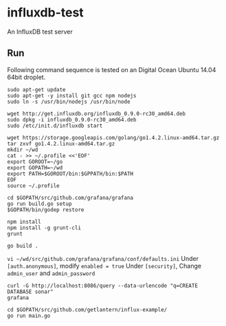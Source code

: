 # influxdb-test

An InfluxDB test server

## Run

Following command sequence is tested on an Digital Ocean Ubuntu 14.04 64bit droplet.

```
sudo apt-get update
sudo apt-get -y install git gcc npm nodejs
sudo ln -s /usr/bin/nodejs /usr/bin/node

wget http://get.influxdb.org/influxdb_0.9.0-rc30_amd64.deb
sudo dpkg -i influxdb_0.9.0-rc30_amd64.deb
sudo /etc/init.d/influxdb start

wget https://storage.googleapis.com/golang/go1.4.2.linux-amd64.tar.gz
tar zxvf go1.4.2.linux-amd64.tar.gz
mkdir ~/wd
cat - >> ~/.profile <<'EOF'
export GOROOT=~/go
export GOPATH=~/wd
export PATH=$GOROOT/bin:$GPPATH/bin:$PATH
EOF
source ~/.profile

cd $GOPATH/src/github.com/grafana/grafana
go run build.go setup
$GOPATH/bin/godep restore

npm install
npm install -g grunt-cli
grunt

go build .
```

`vi ~/wd/src/github.com/grafana/grafana/conf/defaults.ini`
Under `[auth.anonymous]`, modify `enabled = true`
Under `[security]`, Change `admin_user` and `admin_password`

```
curl -G http://localhost:8086/query --data-urlencode "q=CREATE DATABASE sonar"
grafana
```

```
cd $GOPATH/src/github.com/getlantern/influx-example/
go run main.go
```
